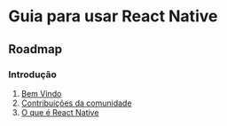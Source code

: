 # Guia para usar React Native

## Roadmap

### Introdução

1. [Bem Vindo](/1-Introducao/BoasVindas.md)
2. [Contribuições da comunidade](/1-Introducao/Contribuicao.md)
3. [O que é React Native](/1-Introducao/OQueE.md)
